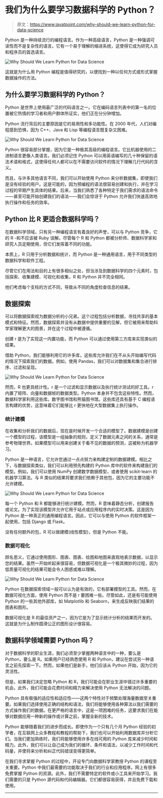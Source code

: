 # 我们为什么要学习数据科学的 Python？

> 原文：<https://www.javatpoint.com/why-should-we-learn-python-for-data-science>

Python 是一种持续流行的编程语言。作为一种高级语言，Python 是一种强调可读性而不是复杂性的语言。它有一个易于理解的缩进系统，这使得它成为研究人员和程序员的首选语言。

![Why Should We Learn Python for Data Science](img/039c96bdbdb206c046206f3fa54aef32.png)

这就是为什么用 Python 编程是值得研究的，以便找到一种以任何方式或形式掌握数据操作的方法。

## 为什么要学习数据科学的 Python？

Python 是世界上使用最广泛的代码语言之一。它在编码语言列表中的第一名的位置被它热情的学习者和用户群体所证实，他们正在分分钟增加。

Python 流行背后的主要原因是它的易用性和多功能性。在 2000 年代，人们对编程感到恐惧，因为 C++、Java 和 Lisp 等编程语言既复杂又困难。

![Why Should We Learn Python for Data Science](img/702159eff438c0c8e2b59949f6914f94.png)

Python 很容易部分掌握，因为它是一种极其高级的编程语言。它比机器使用的二进制语言更像人类语言。我们必须记住 Python 可以用英语编写的几十种保留的语法术语和格式，这使得任何人都可以在不需要访问软件的情况下理解几行代码的含义。

而且，与许多其他语言不同，我们可以开始使用 Python 来分析数据集，即使我们是没有经验的用户。这是可能的，因为预编程的语法很容易创建和执行，并在学习过程的早期产生具体的结果。后来，当我们熟悉了各种特定于我们需求的语法命令——甚至可能开始创建我们的语法——我们会惊讶于 Python 允许我们快速高效地执行操作和任务的效率。

## Python 比 R 更适合数据科学吗？

在数据科学领域，只有另一种编程语言有着良好的声誉，可以与 Python 竞争，它的 R -和不应该被 Ruby 误解。尽管每个 R 和 Python 都被分析师、数据科学家和研究人员定期使用，但它们发挥着不同的功能。

本质上，R 只用于分析数据和统计，而 Python 是一种通用语言，用于不同类型的数据科学和软件工程。

尽管它们在用法和目的上有很多相似之处，但当涉及到数据科学的四个元素时，包括探索、收集建模、可视化和收集，R 和 Python 并不完全相同。

他们考虑每个支柱的方式不同，导致从不同的角度检查信息的结果。

## 数据探索

可以将数据探索视为数据分析的小兄弟。这个过程包括分析数据，寻找共享的基本模式和特征。然而，数据探索并没有从数据中提供重要的见解，但它被用来帮助科学家理解更大的图景，并在这个过程中被遵循。

创建 r 是为了实现这一内置功能，而 Python 可以通过使用第三方库来实现类似的结果。

借助 Python，我们能够利用它的许多库，这些库允许我们在不从头开始编写代码的情况下探索我们的数据。例如，使用 Pandas，我们可以对数据集和集合进行排序、过滤和呈现。

![Why Should We Learn Python for Data Science](img/4be4602e5e412ac08391f40614b18558.png)

然而，R 也更具统计性。r 是一个过滤和显示数据以及执行统计测试的好工具。r 内置了矩阵、向量和数据帧的数据类型。Python 本身并不包含这些特性。然而，数据科学家利用这些库。数字图书馆和熊猫图书馆。这些库还具有基于 C 编程语言构建的优势，这意味着它们能够比 r 更快地在大型数据集上执行操作。

### 统计建模

在收集和分析我们的数据后，现在是时候开发一个合适的模型了。数据建模是创建一个模型的过程，该模型是一组抽象的规则，定义了数据元素之间的关系，通常是参考物理世界。如果模型可以用来创建关于看不见的数据的预测，这被称为机器学习。

Python 是一种语言，它允许您通过一点点努力来构建定制的数据建模。相比之下，与数据探索类似，我们可以利用预先构建的 Python 库中的软件来构建我们的模型。例如，我们可以使用 NumPy 创建数字数据模型，或者使用 scikit-learn 的机器学习算法。与 R 类似的结果将要求我们依赖于其他包，因为它的主要功能不允许建模。

![Why Should We Learn Python for Data Science](img/a5a8a471e6fa895b41f2f934d45b491b.png)

每一个 Python 和 R 都能够进行统计建模。然而，R 意味着静态分析，创建报告或论文。为了实现该模型并允许它用于站点或应用程序内的实时决策。这是因为 Python 是一种真正的通用编程语言。因此，它可以与使用 Python 的软件框架一起使用，包括 Django 或 Flask。

没有任何额外的包，R 可以做建模(线性模型)，但是 Python 不能。

### 数据可视化

顾名思义，它通过使用图形、图表、图表、绘图和地图来直观地表示数据，以显示您的结果。虽然一开始听起来很容易，但数据可视化是一个极其微妙的过程，因为低质量可视化的结果可能会令人困惑或难以理解。

![Why Should We Learn Python for Data Science](img/80144493cd5acbbe967cb83d8e7da42a.png)

Python 在数据探索领域一般可以认为是有效的，它有部署模型的工具。然而，在数据可视化方面，使用 Python 而不是 r 要困难一些。尽管如此，还是有可能使用 Python 的一些其他外部库，如 Matplotlib 和 Seaborn，来生成反映我们结果的图表和图形。

数据可视化是 R 的最佳资产之一，因为它是为了显示统计分析的结果而开发的。这就是为什么制作圆滑公正的图形设计很容易。

## 数据科学领域需要 Python 吗？

对于数据科学的职业生涯，我们必须至少掌握两种语言中的一种，要么是 Python，要么是 R。如果用户已经熟悉使用 R 和 Python，建议在尝试另一种语言之前先探索一下。然而，如果他们是新手，他们应该从 Python 开始，因为它的灵活性。

但是，如果我们决定忽略 Python 和 R，我们可能会在职业生涯中错过许多重要的机会。此外，我们可能会花费时间和精力来解决使用 Python 无法解决的问题。

Python 具有极强的适应性和适应性——这两个特性对于频繁处理海量数据至关重要。如果我们选择使用正确的结构和语法，我们将能够使用各种算法以我们需要的方式操作我们的数据。在更严格的语言中，这是一项困难的任务，这要求我们在能够对数据应用一种新的操作或计算之前，掌握全新的技术。

Python 能够随着我们的进步而成长。即使作为一个只有几个月 Python 经验的初学者，在互联网上众多教程和教程的帮助下，我们也可以开始利用数据库并分析它们。当我们更加熟练时，我们将能够使用许多在线可用的 Python 库来减少时间和精力。此外，我们可以让自己成为我们的循环、条件和语法，以减少工作时间和代码量，并使将来分析和纠正代码错误变得更简单。

在我们寻求掌握 Python 的过程中，开设专门向数据科学家教授 Python 的课程至关重要。Python 中我们最需要的功能取决于我们的行业和应用程序。网上有很多免费掌握 Python 的资源。此外，我们不需要特定的软件或小工具来开始学习。我们需要的只是 Python 源代码和代码编辑器。它们都很容易获得，并且免费下载和使用。

* * *